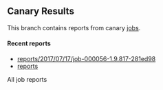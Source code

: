 ## Canary Results

This branch contains reports from canary [jobs](https://github.com/cljs-oss/canary/tree/jobs).

#### Recent reports

* [reports/2017/07/17/job-000056-1.9.817-281ed98](reports/2017/07/17/job-000056-1.9.817-281ed98)
* [reports](reports)

All job reports
